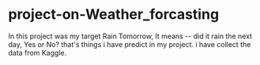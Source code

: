 # project-on-Weather_forcasting
In this project was my target Rain Tomorrow, It means -- did it rain the next day, Yes or No? that's things i have predict in my project. i have collect the data from Kaggle.
